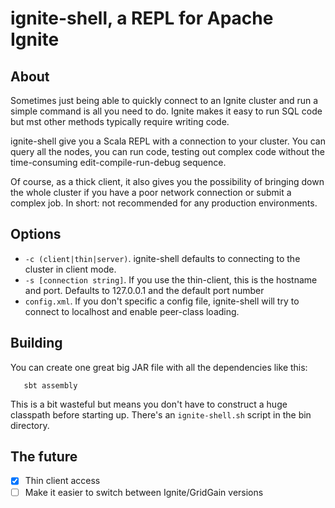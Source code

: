 # ignite-shell, a REPL for Apache Ignite

## About

Sometimes just being able to quickly connect to an Ignite cluster and run a simple command is all you need to do.
Ignite makes it easy to run SQL code but mst other methods typically require writing code.

ignite-shell give you a Scala REPL with a connection to your cluster. You can query all the nodes, you can run code,
testing out complex code without the time-consuming edit-compile-run-debug sequence.

Of course, as a thick client, it also gives you the possibility of bringing down the whole cluster if you have a poor
network connection or submit a complex job. In short: not recommended for any production environments. 

## Options

* `-c (client|thin|server)`. ignite-shell defaults to connecting to the cluster in client mode.
* `-s [connection string]`. If you use the thin-client, this is the hostname and port. Defaults to 127.0.0.1 and the
default port number 
* `config.xml`. If you don't specific a config file, ignite-shell will try to connect to localhost and enable
peer-class loading. 

## Building

You can create one great big JAR file with all the dependencies like this:

```sbtshell
   sbt assembly
```

This is a bit wasteful but means you don't have to construct a huge classpath before starting up. There's
an `ignite-shell.sh` script in the bin directory.

## The future

- [x] Thin client access
- [ ] Make it easier to switch between Ignite/GridGain versions
